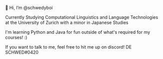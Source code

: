 👋 Hi, I’m @schwedyboi

Currently Studying Computational Linguistics and Language Technologies at the University of Zurich
with a minor in Japanese Studies

I'm learning Python and Java for fun outside of what's required for my courses! :)

If you want to talk to me, feel free to hit me up on discord! DE SCHWED#0420
